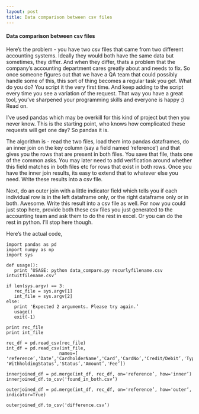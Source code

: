 ```yaml
---
layout: post
title: Data comparison between csv files
---
```


#### Data comparison between csv files
Here’s the problem - you have two csv files that came from two different accounting systems. Ideally they would both have the same data but sometimes, they differ. And when they differ, thats a problem that the company’s accounting department cares greatly about and needs to fix. So once someone figures out that we have a QA team that could possibly handle some of this, this sort of thing becomes a regular task you get. What do you do? You script it the very first time. And keep adding to the script every time you see a variation of the request. That way you have a great tool, you’ve sharpened your programming skills and everyone is happy :) Read on.

I’ve used pandas which may be overkill for this kind of project but then you never know. This is the starting point, who knows how complicated these requests will get one day? So pandas it is.

The algorithm is - read the two files, load them into pandas dataframes, do an inner join on the key column (say a field named ‘reference’) and that gives you the rows that are present in both files. You save that file, thats one of the common asks. You may later need to add verification around whether this field matches in both files etc for rows that exist in both rows. Once you have the inner join results, its easy to extend that to whatever else you need. Write these results into a csv file.

Next, do an outer join with a little indicator field which tells you if each individual row is in the left dataframe only, or the right dataframe only or in both. Awesome. Write this result into a csv file as well. For now you could just stop here, provide both these csv files you just generated to the accounting team and ask them to do the rest in excel. Or you can do the rest in python. I’ll stop here though. 

Here’s the actual code,

```
import pandas as pd
import numpy as np
import sys

def usage():
   print ‘USAGE: python data_compare.py recurlyfilename.csv intuitfilename.csv’

if len(sys.argv) == 3:
   rec_file = sys.argv[1]
   int_file = sys.argv[2]
else:
   print 'Expected 2 arguments. Please try again.’
   usage()
   exit(-1)

print rec_file
print int_file

rec_df = pd.read_csv(rec_file)
int_df = pd.read_csv(int_file,
                    names=[ 'reference’,'Date’,'CardholderName’,'Card’,'CardNo’,'Credit/Debit’,'Type’,'BatchID’, 'WithholdingStatus’,'Status’,'Amount’,'Fee’])

innerjoined_df = pd.merge(int_df, rec_df, on='reference’, how='inner’)
innerjoined_df.to_csv('found_in_both.csv’)

outerjoined_df = pd.merge(int_df, rec_df, on='reference’, how='outer’, indicator=True)

outerjoined_df.to_csv('difference.csv’)
```
